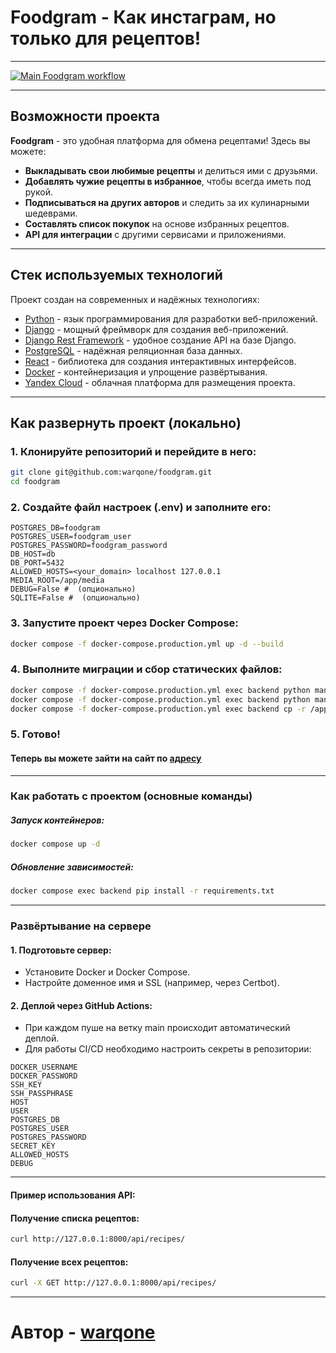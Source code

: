 # **Foodgram - Как инстаграм, но только для рецептов!**
___  
[![Main Foodgram workflow](https://github.com/warqone/foodgram/actions/workflows/main.yml/badge.svg)](https://github.com/warqone/foodgram/actions/workflows/main.yml)  

---

## **Возможности проекта**  
**Foodgram** - это удобная платформа для обмена рецептами! Здесь вы можете:  
- **Выкладывать свои любимые рецепты** и делиться ими с друзьями.  
- **Добавлять чужие рецепты в избранное**, чтобы всегда иметь под рукой.  
- **Подписываться на других авторов** и следить за их кулинарными шедеврами.  
- **Составлять список покупок** на основе избранных рецептов.  
- **API для интеграции** с другими сервисами и приложениями.  

---

## **Стек используемых технологий**  
Проект создан на современных и надёжных технологиях:  

- [Python](https://www.python.org/) - язык программирования для разработки веб-приложений.  
- [Django](https://www.djangoproject.com/) - мощный фреймворк для создания веб-приложений.  
- [Django Rest Framework](https://www.django-rest-framework.org/) - удобное создание API на базе Django.  
- [PostgreSQL](https://www.postgresql.org/) - надёжная реляционная база данных.  
- [React](https://react.dev/) - библиотека для создания интерактивных интерфейсов.  
- [Docker](https://www.docker.com/) - контейнеризация и упрощение развёртывания.  
- [Yandex Cloud](https://cloud.yandex.ru/) - облачная платформа для размещения проекта.  

---

## **Как развернуть проект (локально)**  
### **1. Клонируйте репозиторий и перейдите в него:**  
```bash
git clone git@github.com:warqone/foodgram.git
cd foodgram
```

### 2. Создайте файл настроек (.env) и заполните его:
```code
POSTGRES_DB=foodgram
POSTGRES_USER=foodgram_user
POSTGRES_PASSWORD=foodgram_password
DB_HOST=db
DB_PORT=5432
ALLOWED_HOSTS=<your_domain> localhost 127.0.0.1
MEDIA_ROOT=/app/media
DEBUG=False #  (опционально)
SQLITE=False #  (опционально)
```
### 3. Запустите проект через Docker Compose:
```bash
docker compose -f docker-compose.production.yml up -d --build
```
### 4. Выполните миграции и сбор статических файлов:
```bash
docker compose -f docker-compose.production.yml exec backend python manage.py migrate
docker compose -f docker-compose.production.yml exec backend python manage.py collectstatic --noinput
docker compose -f docker-compose.production.yml exec backend cp -r /app/backend_static/. /backend_static/static/
```
### 5. Готово!
#### Теперь вы можете зайти на сайт по [адресу](http://127.0.0.1:9000)
____
### Как работать с проектом (основные команды)
##### Запуск контейнеров:
```bash
docker compose up -d
```
##### Обновление зависимостей:
```bash
docker compose exec backend pip install -r requirements.txt
```
____
### Развёртывание на сервере
#### 1. Подготовьте сервер:
 - Установите Docker и Docker Compose.
 - Настройте доменное имя и SSL (например, через Certbot).

#### 2. Деплой через GitHub Actions:
 - При каждом пуше на ветку main происходит автоматический деплой.
 - Для работы CI/CD необходимо настроить секреты в репозитории:
```
DOCKER_USERNAME
DOCKER_PASSWORD
SSH_KEY
SSH_PASSPHRASE
HOST
USER
POSTGRES_DB
POSTGRES_USER
POSTGRES_PASSWORD
SECRET_KEY
ALLOWED_HOSTS
DEBUG
```
____
#### Пример использования API:
#### Получение списка рецептов:
```bash
curl http://127.0.0.1:8000/api/recipes/
```
#### Получение всех рецептов:
```bash
curl -X GET http://127.0.0.1:8000/api/recipes/ 
```
____
# Автор - [warqone](https://github.com/warqone)